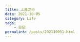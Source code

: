 ```yaml
---
title: 上海之行
date: 2021-10-05
category: Life
tags:
    - 日记
permalink: /posts/202110051.html
---
```


